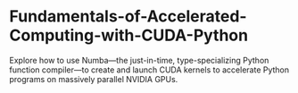 # Fundamentals-of-Accelerated-Computing-with-CUDA-Python
Explore how to use Numba—the just-in-time, type-specializing Python function compiler—to create and launch CUDA kernels to accelerate Python programs on massively parallel NVIDIA GPUs.
